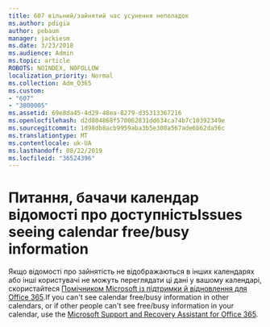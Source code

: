 ```yaml
---
title: 607 вільний/зайнятий час усунення неполадок
ms.author: pdigia
author: pebaum
manager: jackiesm
ms.date: 3/23/2018
ms.audience: Admin
ms.topic: article
ROBOTS: NOINDEX, NOFOLLOW
localization_priority: Normal
ms.collection: Adm_O365
ms.custom:
- "607"
- "3800005"
ms.assetid: 69e8da45-4d29-48ea-8279-d35313367216
ms.openlocfilehash: d2d804868f570062831dd634ca74b7c10392349e
ms.sourcegitcommit: 1d98db8acb9959aba3b5e308a567ade6b62da56c
ms.translationtype: MT
ms.contentlocale: uk-UA
ms.lasthandoff: 08/22/2019
ms.locfileid: "36524396"
---
```

# <a name="issues-seeing-calendar-freebusy-information"></a><span data-ttu-id="f1379-102">Питання, бачачи календар відомості про доступність</span><span class="sxs-lookup"><span data-stu-id="f1379-102">Issues seeing calendar free/busy information</span></span>

<span data-ttu-id="f1379-103">Якщо відомості про зайнятість не відображаються в інших календарях або інші користувачі не можуть переглядати ці дані у вашому календарі, скористайтеся [Помічником Microsoft із підтримки й відновлення для Office 365](https://diagnostics.office.com/).</span><span class="sxs-lookup"><span data-stu-id="f1379-103">If you can't see calendar free/busy information in other calendars, or if other people can't see free/busy information in your calendar, use the [Microsoft Support and Recovery Assistant for Office 365](https://diagnostics.office.com/).</span></span>
  